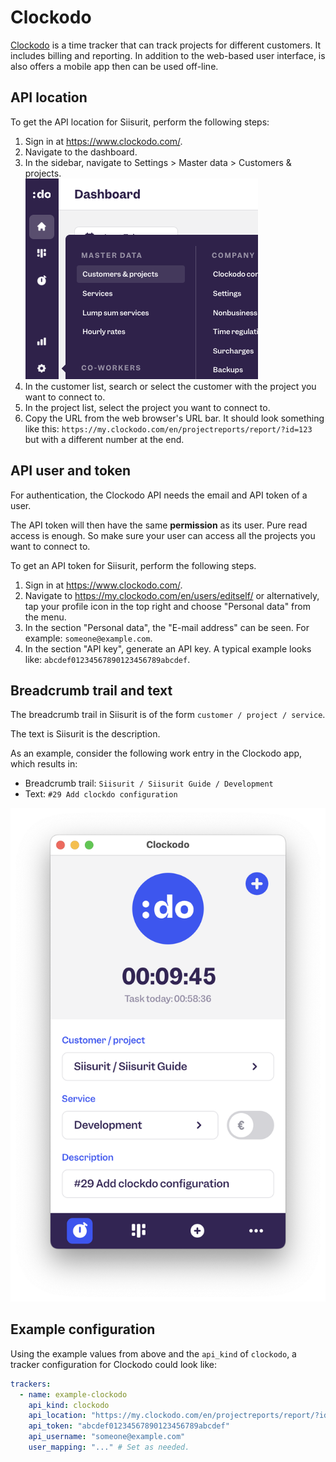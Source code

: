 # Clockodo

[Clockodo](https://www.clockodo.com/) is a time tracker that can track projects for different customers. It includes billing and reporting. In addition to the web-based user interface, is also offers a mobile app then can be used off-line.

## API location

To get the API location for Siisurit, perform the following steps:

1. Sign in at <https://www.clockodo.com/>.
2. Navigate to the dashboard.
3. In the sidebar, navigate to Settings > Master data > Customers & projects.<br>
   ![Menu navigation](clockodo/01-settings-master-data.png)
4. In the customer list, search or select the customer with the project you want to connect to.
5. In the project list, select the project you want to connect to.
6. Copy the URL from the web browser's URL bar. It should look something like this: `https://my.clockodo.com/en/projectreports/report/?id=123` but with a different number at the end.

## API user and token

For authentication, the Clockodo API needs the email and API token of a user.

The API token will then have the same **permission** as its user. Pure read access is enough. So make sure your user can access all the projects you want to connect to.

To get an API token for Siisurit, perform the following steps.

1. Sign in at <https://www.clockodo.com/>.
2. Navigate to <https://my.clockodo.com/en/users/editself/> or alternatively, tap your profile icon in the top right and choose "Personal data" from the menu.
3. In the section "Personal data", the "E-mail address" can be seen. For example: `someone@example.com`.
4. In the section "API key", generate an API key. A typical example looks like: `abcdef01234567890123456789abcdef`.

## Breadcrumb trail and text

The breadcrumb trail in Siisurit is of the form `customer / project / service`.

The text is Siisurit is the description.

As an example, consider the following work entry in the Clockodo app, which results in:

- Breadcrumb trail: `Siisurit / Siisurit Guide / Development`
- Text: `#29 Add clockdo configuration`

![Example work entry in Clockodo app](clockodo/02-work-entry.png)

## Example configuration

Using the example values from above and the `api_kind` of `clockodo`, a tracker configuration for Clockodo could look like:

```yaml
trackers:
  - name: example-clockodo
    api_kind: clockodo
    api_location: "https://my.clockodo.com/en/projectreports/report/?id=123"
    api_token: "abcdef01234567890123456789abcdef"
    api_username: "someone@example.com"
    user_mapping: "..." # Set as needed.
```
